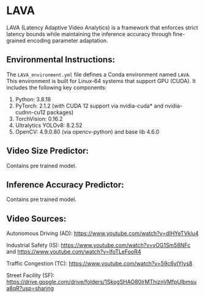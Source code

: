 # LAVA

LAVA (Latency Adaptive Video Analytics) is a framework that enforces strict latency bounds while maintaining the inference accuracy through fine-grained encoding parameter adaptation.

## Environmental Instructions:

The `LAVA_environment.yml` file defines a Conda environment named `LAVA`. This environment is built for Linux-64 systems that support GPU (CUDA).
It includes the following key components:
1. Python: 3.8.18
2. PyTorch: 2.1.2 (with CUDA 12 support via nvidia-cuda* and nvidia-cudnn-cu12 packages)
3. TorchVision: 0.16.2
4. Ultralytics YOLOv8: 8.2.52
5. OpenCV: 4.9.0.80 (via opencv-python) and base lib 4.6.0

## Video Size Predictor:
Contains pre trained model.

## Inference Accuracy Predictor:
Contains pre trained model.

## Video Sources:

Autonomous Driving (AD): https://www.youtube.com/watch?v=dIHYeTVklu4

Industrial Safety (IS): https://www.youtube.com/watch?v=vOG1Sm58NFc and https://www.youtube.com/watch?v=lfoTLeFooR4

Traffic Congestion (TC): https://www.youtube.com/watch?v=59c6yIYIys8

Street Facility (SF): https://drive.google.com/drive/folders/1SkogSHAO80lrMThiznVMfpUlbmsua8qR?usp=sharing
